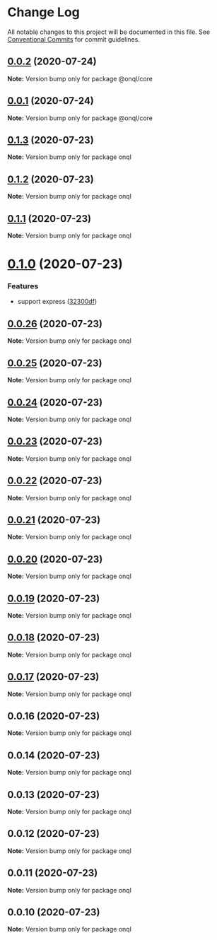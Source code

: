 # Change Log

All notable changes to this project will be documented in this file.
See [Conventional Commits](https://conventionalcommits.org) for commit guidelines.

## [0.0.2](https://github.com/rogerpadilla/onql/compare/v0.0.1...v0.0.2) (2020-07-24)

**Note:** Version bump only for package @onql/core





## [0.0.1](https://github.com/rogerpadilla/onql/compare/v0.1.3...v0.0.1) (2020-07-24)

**Note:** Version bump only for package @onql/core





## [0.1.3](https://github.com/rogerpadilla/onql/compare/v0.1.2...v0.1.3) (2020-07-23)

**Note:** Version bump only for package onql





## [0.1.2](https://github.com/rogerpadilla/onql/compare/v0.1.1...v0.1.2) (2020-07-23)

**Note:** Version bump only for package onql





## [0.1.1](https://github.com/rogerpadilla/onql/compare/v0.1.0...v0.1.1) (2020-07-23)

**Note:** Version bump only for package onql





# [0.1.0](https://github.com/rogerpadilla/onql/compare/v0.0.26...v0.1.0) (2020-07-23)


### Features

* support express ([32300df](https://github.com/rogerpadilla/onql/commit/32300dfa60d3b6b3d58ff0cb138ba4e58be99225))





## [0.0.26](https://github.com/rogerpadilla/onql/compare/v0.0.25...v0.0.26) (2020-07-23)

**Note:** Version bump only for package onql





## [0.0.25](https://github.com/rogerpadilla/onql/compare/v0.0.24...v0.0.25) (2020-07-23)

**Note:** Version bump only for package onql





## [0.0.24](https://github.com/rogerpadilla/onql/compare/v0.0.23...v0.0.24) (2020-07-23)

**Note:** Version bump only for package onql





## [0.0.23](https://github.com/rogerpadilla/onql/compare/v0.0.22...v0.0.23) (2020-07-23)

**Note:** Version bump only for package onql





## [0.0.22](https://github.com/rogerpadilla/onql/compare/v0.0.21...v0.0.22) (2020-07-23)

**Note:** Version bump only for package onql





## [0.0.21](https://github.com/rogerpadilla/onql/compare/v0.0.20...v0.0.21) (2020-07-23)

**Note:** Version bump only for package onql





## [0.0.20](https://github.com/rogerpadilla/onql/compare/v0.0.19...v0.0.20) (2020-07-23)

**Note:** Version bump only for package onql





## [0.0.19](https://github.com/rogerpadilla/onql/compare/v0.0.18...v0.0.19) (2020-07-23)

**Note:** Version bump only for package onql





## [0.0.18](https://github.com/rogerpadilla/onql/compare/v0.0.17...v0.0.18) (2020-07-23)

**Note:** Version bump only for package onql





## [0.0.17](https://github.com/rogerpadilla/onql/compare/v0.0.16...v0.0.17) (2020-07-23)

**Note:** Version bump only for package onql





## 0.0.16 (2020-07-23)

**Note:** Version bump only for package onql





## 0.0.14 (2020-07-23)

**Note:** Version bump only for package onql





## 0.0.13 (2020-07-23)

**Note:** Version bump only for package onql





## 0.0.12 (2020-07-23)

**Note:** Version bump only for package onql





## 0.0.11 (2020-07-23)

**Note:** Version bump only for package onql





## 0.0.10 (2020-07-23)

**Note:** Version bump only for package onql
